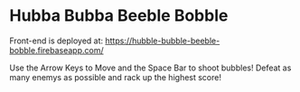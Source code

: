 # Hubba Bubba Beeble Bobble

Front-end is deployed at: https://hubble-bubble-beeble-bobble.firebaseapp.com/

Use the Arrow Keys to Move and the Space Bar to shoot bubbles! Defeat as many enemys as possible and rack up the highest score!
